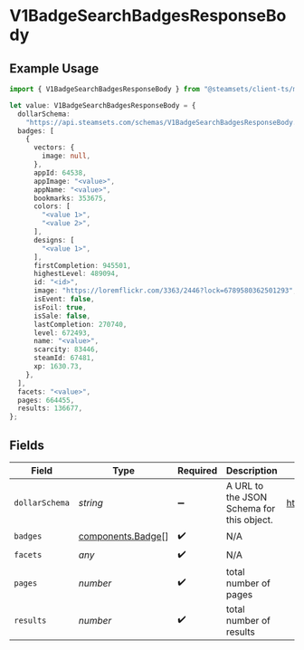 # V1BadgeSearchBadgesResponseBody

## Example Usage

```typescript
import { V1BadgeSearchBadgesResponseBody } from "@steamsets/client-ts/models/components";

let value: V1BadgeSearchBadgesResponseBody = {
  dollarSchema:
    "https://api.steamsets.com/schemas/V1BadgeSearchBadgesResponseBody.json",
  badges: [
    {
      vectors: {
        image: null,
      },
      appId: 64538,
      appImage: "<value>",
      appName: "<value>",
      bookmarks: 353675,
      colors: [
        "<value 1>",
        "<value 2>",
      ],
      designs: [
        "<value 1>",
      ],
      firstCompletion: 945501,
      highestLevel: 489094,
      id: "<id>",
      image: "https://loremflickr.com/3363/2446?lock=6789580362501293",
      isEvent: false,
      isFoil: true,
      isSale: false,
      lastCompletion: 270740,
      level: 672493,
      name: "<value>",
      scarcity: 83446,
      steamId: 67481,
      xp: 1630.73,
    },
  ],
  facets: "<value>",
  pages: 664455,
  results: 136677,
};
```

## Fields

| Field                                                                  | Type                                                                   | Required                                                               | Description                                                            | Example                                                                |
| ---------------------------------------------------------------------- | ---------------------------------------------------------------------- | ---------------------------------------------------------------------- | ---------------------------------------------------------------------- | ---------------------------------------------------------------------- |
| `dollarSchema`                                                         | *string*                                                               | :heavy_minus_sign:                                                     | A URL to the JSON Schema for this object.                              | https://api.steamsets.com/schemas/V1BadgeSearchBadgesResponseBody.json |
| `badges`                                                               | [components.Badge](../../models/components/badge.md)[]                 | :heavy_check_mark:                                                     | N/A                                                                    |                                                                        |
| `facets`                                                               | *any*                                                                  | :heavy_check_mark:                                                     | N/A                                                                    |                                                                        |
| `pages`                                                                | *number*                                                               | :heavy_check_mark:                                                     | total number of pages                                                  |                                                                        |
| `results`                                                              | *number*                                                               | :heavy_check_mark:                                                     | total number of results                                                |                                                                        |